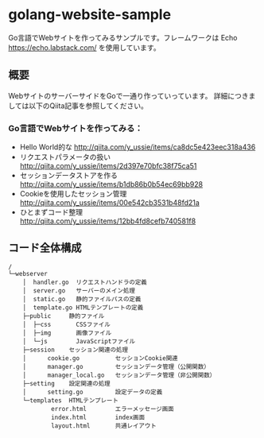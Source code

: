 # golang-website-sample
Go言語でWebサイトを作ってみるサンプルです。フレームワークは
Echo https://echo.labstack.com/ 
を使用しています。

## 概要

WebサイトのサーバーサイドをGoで一通り作っていっています。
詳細につきましては以下のQiita記事を参照してください。

### Go言語でWebサイトを作ってみる：

* Hello World的な http://qiita.com/y_ussie/items/ca8dc5e423eec318a436
* リクエストパラメータの扱い http://qiita.com/y_ussie/items/2d397e70bfc38f75ca51
* セッションデータストアを作る http://qiita.com/y_ussie/items/b1db86b0b54ec69bb928
* Cookieを使用したセッション管理 http://qiita.com/y_ussie/items/00e542cb3531b48fd21a
* ひとまずコード整理 http://qiita.com/y_ussie/items/12bb4fd8cefb740581f8

## コード全体構成

```
/
└─webserver
    │  handler.go  リクエストハンドラの定義
    │  server.go   サーバーのメイン処理
    │  static.go   静的ファイルパスの定義
    │  template.go HTMLテンプレートの定義
    ├─public     静的ファイル
    │  ├─css       CSSファイル
    │  ├─img       画像ファイル
    │  └─js        JavaScriptファイル
    ├─session    セッション関連の処理
    │      cookie.go          セッションCookie関連
    │      manager.go         セッションデータ管理（公開関数）
    │      manager_local.go   セッションデータ管理（非公開関数）
    ├─setting    設定関連の処理
    │      setting.go         設定データの定義
    └─templates  HTMLテンプレート
            error.html        エラーメッセージ画面
            index.html        index画面
            layout.html       共通レイアウト
```
